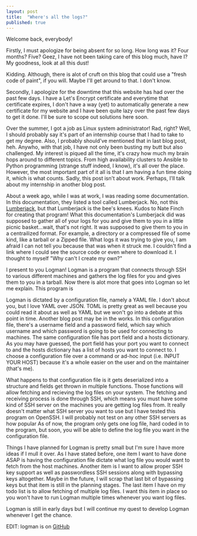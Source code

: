 ```yaml
---
layout: post
title:  "Where's all the logs?"
published: true
---
```


Welcome back, everybody!

Firstly, I must apologize for being absent for so long. How long was it? Four months? Five? Geez, I have not been taking care of this blog much, have I? My goodness, look at all this dust!

Kidding. Although, there is alot of cruft on this blog that could use a "fresh code of paint", if you will. Maybe I'll get around to that. I don't know.

Secondly, I apologize for the downtime that this website has had over the past few days. I have a Let's Encrypt certificate and everytime that certificate expires, I don't have a way (yet) to automatically generate a new certificate for my website and I have been quite lazy over the past few days to get it done. I'll be sure to scope out solutions here soon.

Over the summer, I got a job as Linux system administrator! Rad, right? Well, I should probably say it's part of an internship course that I had to take to get my degree. Also, I probably should've mentioned that in last blog post, heh. Anywho, with that job, I have not only been busting my butt but also challenged. My interest is piqued all the time, it's crazy how much my brain hops around to different topics. From high availability clusters to Ansible to Python programming (strange stuff indeed, I know), it's all over the place. However, the most important part of it all is that I am having a fun time doing it, which is what counts. Sadly, this post isn't about work. Perhaps, I'll talk about my internship in another blog post. 

About a week ago, while I was at work, I was reading some documentation. In this documentation, they listed a tool called Lumberjack. No, not this [Lumberjack](https://github.com/natefinch/lumberjack), but that Lumberjack is the bee's knees. Kudos to Nate Finch for creating that program! What this documentation's Lumberjack did was supposed to gather all of your logs for you and give them to you in a little picnic basket...wait, that's not right. It was supposed to give them to you in a centrailized format. For example, a directory or a compressed file of some kind, like a tarball or a Zipped file. What logs it was trying to give you, I am afraid I can not tell you because that was when it struck me. I couldn't find a link where I could see the source code or even where to download it. I thought to myself "Why can't I create my own?"

I present to you Logman! Logman is a program that connects through SSH to various different machines and gathers the log files for you and gives them to you in a tarball. Now there is alot more that goes into Logman so let me explain. This program is 

Logman is dictated by a configuration file, namely a YAML file. I don't about you, but I love YAML over JSON. TOML is pretty great as well because you could read it about as well as YAML but we won't go into a debate at this point in time. Another blog post may be in the works. In this configuration file, there's a username field and a password field, which say which username and which password is going to be used for connecting to machines. The same configuration file has port field and a hosts dictionary. As you may have guessed, the port field has your port you want to connect to and the hosts dictionary has a list of hosts you want to connect to. I choose a configuration file over a command or ad-hoc input (i.e. INPUT YOUR HOST) because it's a whole easier on the user and on the maintainer (that's me). 

What happens to that configuration file is it gets deserialized into a structure and fields get thrown in multiple functions. Those functions will allow fetching and recieving the log files on your system. The fetching and receiving process is done through SSH, which means you must have some kind of SSH server on the machines you are getting log files from. It really doesn't matter what SSH server you want to use but I have tested this program on OpenSSH. I will probably not test on any other SSH servers as how popular  As of now, the program only gets one log file, hard coded in to the program, but soon, you will be able to define the log file you want in the configuration file. 

Things I have planned for Logman is pretty small but I'm sure I have more ideas if I mull it over. As I have stated before, one item I want to have done ASAP is having the configuration file dictate what log file you would want to fetch from the host machines. Another item is I want to allow proper SSH key support as well as passwordless SSH sessions along with bypassing keys altogether. Maybe in the future, I will scrap that last bit of bypassing keys but that item is still in the planning stages. The last item I have on my todo list is to allow fetching of multiple log files. I want this item in place so you won't have to run Logman multiple times whenever you want log files.

Logman is still in early days but I will continue my quest to develop Logman whenever I get the chance.

EDIT: logman is on [GitHub](https://github.com/wymillerlinux/logman)